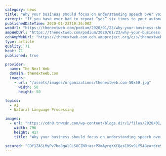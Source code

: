 ```yaml
---
category: news
title: "Why your business should focus on understanding speech over voice recognition"
excerpt: "If you have ever had to repeat “yes” six times to your automated telephone banking assistant, you’d be forgiven for thinking that automatic speech recognition (ASR) has a long way yet to go."
publishedDateTime: 2020-01-23T10:36:00Z
webUrl: "https://thenextweb.com/podium/2020/01/23/why-your-business-should-focus-on-understanding-speech-over-voice-recognition/"
ampWebUrl: "https://thenextweb.com/podium/2020/01/23/why-your-business-should-focus-on-understanding-speech-over-voice-recognition/amp/"
cdnAmpWebUrl: "https://thenextweb-com.cdn.ampproject.org/c/s/thenextweb.com/podium/2020/01/23/why-your-business-should-focus-on-understanding-speech-over-voice-recognition/amp/"
type: article
quality: 71
heat: 71
published: true

provider:
  name: The Next Web
  domain: thenextweb.com
  images:
    - url: "/assets/images/organizations/thenextweb.com-50x50.jpg"
      width: 50
      height: 50

topics:
  - AI
  - Natural Language Processing

images:
  - url: "https://cdn0.tnwcdn.com/wp-content/blogs.dir/1/files/2020/01/Untitled-design40-796x417.png"
    width: 796
    height: 417
    title: "Why your business should focus on understanding speech over voice recognition"

secured: "CDf1ZASLMyPv7be8gAlCLS8CZNR+as+PXmAyrgXXCQasE0Sv9Lf54Bzu+dre9aI+kynandvFuC+4Mf+Q2StWYEnHs/anJsetxa9ur7oycAVEcm6bUdaw3J+rsRfQzwNFuf+m6Bxhya7+WQ2o3EBPRy4f11n+p0XfoPfDPt+Cf4to7S3yrNh0wFUHKbY0HBhmU8tzPnNG+Auj+BNP0dsnFZd/KE/Xh3dO25xDpgympKPQ+koetYNyhPbQKrED/DVAXGYih3zeq7uRZ8Z+zTGl5hsB/GIXvUzFPQHQdb7bGmrAK9Faf4KCEopivrWfR/jj;oa32skYnDtQRHgeySOxePA=="
---
```


